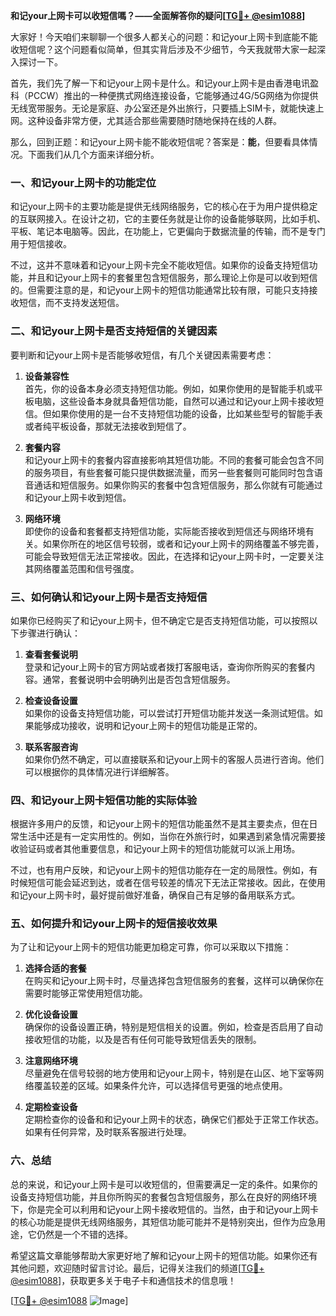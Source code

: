 **和记your上网卡可以收短信嗎？——全面解答你的疑问[[TG💪+ @esim1088](https://t.me/s/esim1088)]**

大家好！今天咱们来聊聊一个很多人都关心的问题：和记your上网卡到底能不能收短信呢？这个问题看似简单，但其实背后涉及不少细节，今天我就带大家一起深入探讨一下。

首先，我们先了解一下和记your上网卡是什么。和记your上网卡是由香港电讯盈科（PCCW）推出的一种便携式网络连接设备，它能够通过4G/5G网络为你提供无线宽带服务。无论是家庭、办公室还是外出旅行，只要插上SIM卡，就能快速上网。这种设备非常方便，尤其适合那些需要随时随地保持在线的人群。

那么，回到正题：和记your上网卡能不能收短信呢？答案是：**能**，但要看具体情况。下面我们从几个方面来详细分析。

### 一、和记your上网卡的功能定位

和记your上网卡的主要功能是提供无线网络服务，它的核心在于为用户提供稳定的互联网接入。在设计之初，它的主要任务就是让你的设备能够联网，比如手机、平板、笔记本电脑等。因此，在功能上，它更偏向于数据流量的传输，而不是专门用于短信接收。

不过，这并不意味着和记your上网卡完全不能收短信。如果你的设备支持短信功能，并且和记your上网卡的套餐里包含短信服务，那么理论上你是可以收到短信的。但需要注意的是，和记your上网卡的短信功能通常比较有限，可能只支持接收短信，而不支持发送短信。

### 二、和记your上网卡是否支持短信的关键因素

要判断和记your上网卡是否能够收短信，有几个关键因素需要考虑：

1. **设备兼容性**  
   首先，你的设备本身必须支持短信功能。例如，如果你使用的是智能手机或平板电脑，这些设备本身就具备短信功能，自然可以通过和记your上网卡接收短信。但如果你使用的是一台不支持短信功能的设备，比如某些型号的智能手表或者纯平板设备，那就无法接收到短信了。

2. **套餐内容**  
   和记your上网卡的套餐内容直接影响其短信功能。不同的套餐可能会包含不同的服务项目，有些套餐可能只提供数据流量，而另一些套餐则可能同时包含语音通话和短信服务。如果你购买的套餐中包含短信服务，那么你就有可能通过和记your上网卡收到短信。

3. **网络环境**  
   即使你的设备和套餐都支持短信功能，实际能否接收到短信还与网络环境有关。如果你所在的地区信号较弱，或者和记your上网卡的网络覆盖不够完善，可能会导致短信无法正常接收。因此，在选择和记your上网卡时，一定要关注其网络覆盖范围和信号强度。

### 三、如何确认和记your上网卡是否支持短信

如果你已经购买了和记your上网卡，但不确定它是否支持短信功能，可以按照以下步骤进行确认：

1. **查看套餐说明**  
   登录和记your上网卡的官方网站或者拨打客服电话，查询你所购买的套餐内容。通常，套餐说明中会明确列出是否包含短信服务。

2. **检查设备设置**  
   如果你的设备支持短信功能，可以尝试打开短信功能并发送一条测试短信。如果能够成功接收，说明和记your上网卡的短信功能是正常的。

3. **联系客服咨询**  
   如果你仍然不确定，可以直接联系和记your上网卡的客服人员进行咨询。他们可以根据你的具体情况进行详细解答。

### 四、和记your上网卡短信功能的实际体验

根据许多用户的反馈，和记your上网卡的短信功能虽然不是其主要卖点，但在日常生活中还是有一定实用性的。例如，当你在外旅行时，如果遇到紧急情况需要接收验证码或者其他重要信息，和记your上网卡的短信功能就可以派上用场。

不过，也有用户反映，和记your上网卡的短信功能存在一定的局限性。例如，有时候短信可能会延迟到达，或者在信号较差的情况下无法正常接收。因此，在使用和记your上网卡时，最好提前做好准备，确保自己有足够的备用联系方式。

### 五、如何提升和记your上网卡的短信接收效果

为了让和记your上网卡的短信功能更加稳定可靠，你可以采取以下措施：

1. **选择合适的套餐**  
   在购买和记your上网卡时，尽量选择包含短信服务的套餐，这样可以确保你在需要时能够正常使用短信功能。

2. **优化设备设置**  
   确保你的设备设置正确，特别是短信相关的设置。例如，检查是否启用了自动接收短信的功能，以及是否有任何可能导致短信丢失的限制。

3. **注意网络环境**  
   尽量避免在信号较弱的地方使用和记your上网卡，特别是在山区、地下室等网络覆盖较差的区域。如果条件允许，可以选择信号更强的地点使用。

4. **定期检查设备**  
   定期检查你的设备和和记your上网卡的状态，确保它们都处于正常工作状态。如果有任何异常，及时联系客服进行处理。

### 六、总结

总的来说，和记your上网卡是可以收短信的，但需要满足一定的条件。如果你的设备支持短信功能，并且你所购买的套餐包含短信服务，那么在良好的网络环境下，你是完全可以利用和记your上网卡接收短信的。当然，由于和记your上网卡的核心功能是提供无线网络服务，其短信功能可能并不是特别突出，但作为应急用途，它仍然是一个不错的选择。

希望这篇文章能够帮助大家更好地了解和记your上网卡的短信功能。如果你还有其他问题，欢迎随时留言讨论。最后，记得关注我们的频道[[TG💪+ @esim1088](https://t.me/s/esim1088)]，获取更多关于电子卡和通信技术的信息哦！

[[TG💪+ @esim1088](https://t.me/s/esim1088) ![Image](https://i.postimg.cc/4NQfJmqS/Snipaste-2025-05-13-00-14-12.png)]